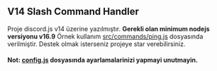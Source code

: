 ## V14 Slash Command Handler
Proje discord.js v14 üzerine yazılmıştır.
**Gerekli olan minimum nodejs versiyonu v16.9**
Örnek kullanım [src/commands/ping.js](https://github.com/InFlames513/v14-slash-command-handler/blob/main/src/commands/ping.js) dosyasında verilmiştir.
Destek olmak isterseniz projeye star verebilirsiniz.

#### Not: [config.js](https://github.com/InFlames513/v14-slash-command-handler/blob/main/src/config.js) dosyasında ayarlamalarinizi yapmayi unutmayin.

